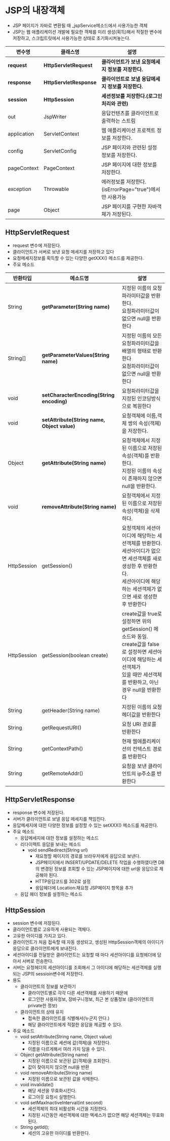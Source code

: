 # JSP의 내장객체
- JSP 페이지가 자바로 변환될 때 _jspService메소드에서 사용가능한 객체
- JSP는 웹 애플리케이션 개발에 필요한 객체를 미리 생성(획득)해서 적절한 변수에 저장하고, 스크립트릿에서 사용가능한 상태로 초기화시켜놓는다.

| 변수명 | 클래스명 | 설명 |
| --- | --- | --- |
| **request** | **HttpServletRequest** | **클라이언트가 보낸 요청메세지 정보를 저장한다.** |
| **response** | **HttpServletResponse** | **클라이언트로 보낼 응답메세지 정보를 저장한다.** |
| **session** | **HttpSession** | **세션정보를 저장한다.(로그인처리와 관련)** |
| out | JspWriter | 응답컨텐츠를 클라이언트로 출력하는 스트림 |
| application | ServletContext | 웹 애플리케이션 프로젝트 정보를 저장한다. |
| config | ServletConfig | JSP 페이지와 관련된 설정 정보를 저장한다. | 
| pageContext| PageContext | JSP 페이지에 대한 정보를 저장한다. |
| exception | Throwable | 에러정보를 저장한다.(isErrorPage="true")에서만 사용가능 |
| page | Object | JSP 페이지를 구현한 자바객체가 저장된다. |

## HttpServletRequest
- request 변수에 저장된다.
- 클라이언트가 서버로 보낸 요청 메세지를 저장하고 있다
- 요청메세지정보를 획득할 수 있는 다양한 getXXX() 메소드를 제공한다.
- 주요 메소드

| 반환타입 | 메소드명 | 설명 |
| --- | --- | --- |
| String | **getParameter(String name)** | 지정된 이름의 요청파라미터값을 반환한다.<br/>요청파라미터값이 없으면 null을 반환한다 |
| String[] | **getParameterValues(String name)** | 지정된 이름의 모든 요청파라미터값을 배열의 형태로 반환한다<br/>요청파라미터값이 없으면 null을 반환한다 |
| void | **setCharacterEncoding(String encoding)** | 요청파라미터값을 지정된 인코딩방식으로 복원한다 |
| void | **setAttribute(String name, Object value)** | 요청객체에 이름,객체 쌍의 속성(객체)을 저장한다. |
| Object | **getAttribute(String name)** | 요청객체에서 지정된 이름으로 저장된 속성(객체)를 반환한다.<br/>지정된 이름의 속성이 존재하지 않으면 null을 반환한다. |
| void | **removeAttribute(String name)** | 요청객체에서 지정된 이름으로 저장된 속성(객체)을 삭제하다. |
| HttpSession | getSession() | 요청객체의 세션아이디에 해당하는 세션객체를 반환한다.<br/>세션아이디가 없으면 세션객체를 새로 생성한 후 반환한다.<br/>세션아이디에 해당하는 세션객체가 없으면 새로 생성한 후 반환한다 |
| HttpSession | getSession(boolean create) | create값을 true로 설정하면 위의 getSession() 메소드와 동일.<br/>create값을 false로 설정하면 세션아이디에 해당하는 세션객체가 <br/> 있을 때만 세션객체를 반환하고, 아닌 경우 null을 반환한다 |
| String | getHeader(String name) | 지정된 이름의 요청헤더값을 반환한다 |
| String | getRequestURI() | 요청 URI 경로를 반환한다 |
| String | getContextPath() | 현재 웹애플리케이션의 컨텍스트 경로를 반환한다 |
| String | getRemoteAddr() | 요청을 보낸 클라이언트의 ip주소를 반환한다 |

## HttpServletResponse
- response 변수에 저장된다.
- 서버가 클라이언트로 보낼 응답 메세지를 책임진다.
- 응답메세지에 대한 다양한 정보를 설정할 수 있는 setXXX() 메소드를 제공한다.
- 주요 메소드
  + 응답메세지에 대한 정보를 설정하는 메소드
  + 리다이렉트 응답을 보내는 메소드
    * void sendRedirect(String url)
      - 재요청할 페이지의 경로를 브라우저에게 응답으로 보낸다.
      - JSP페이지에서 INSERT/UPDATE/DELETE 작업을 수행하였다면 DB의 변경된 정보를 조회할 수 있는 JSP페이지에 대한 url을 응답으로 제공해야 된다.
      - HTTP응답코드를 302로 설정
      - 응답헤더에 Location:재요청 JSP페이지 항목을 추가
  + 응답 헤더 정보를 설정하는 메소드

## HttpSession
- session 변수에 저장된다.
- 클라이언트별로 고유하게 사용되는 객체다.
- 고유한 아이디를 가지고 있다. 
- 클라이언트가 처음 접속할 때 자동 생성되고, 생성된 HttpSession객체의 아이디가 응답으로 클라이언트에게 보내진다.
- 세션아이디를 전달받은 클라이언트는 요청할 때 마다 세션아이디를 요청헤더에 담아서 서버로 전송한다.
- 서버는 요청헤더의 세션아이디를 조회해서 그 아이디에 해당하는 세션객체를 실행되는 JSP의 sessioin변수에 저장한다.
- 용도
  + 클라이언트의 정보를 보관하기
    * 클라이언트별로 각각 다른 세션객체를 사용하기 때문에 
    * 로그인한 사용자정보, 장바구니정보, 최근 본 상품정보 (클라이언트의 private한 정보)
  + 클라이언트의 상태 유지
    * 접속한 클라이언트를 식별해서(누군지 안다.) 
    * 해당 클라이언트에게 적절한 응답을 제공할 수 있다.
- 주요 메소드
  + void setAttribute(String name, Object value)
    * 지정된 이름으로 세션에 값(객체)을 저장한다.
    * 이름을 다르게해서 여러 가지 담을 수 있다.
  + Object getAttribute(String name)
    * 지정된 이름으로 보관된 값(객체)을 조회한다.
    * 값이 찾아지지 않으면 null을 반환
  + void removeAttribute(String name) 
    * 지정된 이름으로 보관된 값을 삭제한다.
  + void invalidate()
    * 해당 세션을 무효화시킨다.
    * 로그아웃 요청시 실행한다.
  + void setMaxInactiveInterval(int second)
    * 세션객체의 최대 비활성화 시간을 지정한다.
    * 지정된 시간동안 세션객체에 대한 엑세스가 없으면 해당 세션객체는 무효화된다.
  + String getId();
    * 세션의 고유한 아이디를 반환한다.





